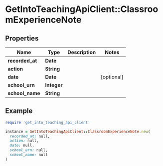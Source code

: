 # GetIntoTeachingApiClient::ClassroomExperienceNote

## Properties

| Name | Type | Description | Notes |
| ---- | ---- | ----------- | ----- |
| **recorded_at** | **Date** |  |  |
| **action** | **String** |  |  |
| **date** | **Date** |  | [optional] |
| **school_urn** | **Integer** |  |  |
| **school_name** | **String** |  |  |

## Example

```ruby
require 'get_into_teaching_api_client'

instance = GetIntoTeachingApiClient::ClassroomExperienceNote.new(
  recorded_at: null,
  action: null,
  date: null,
  school_urn: null,
  school_name: null
)
```

